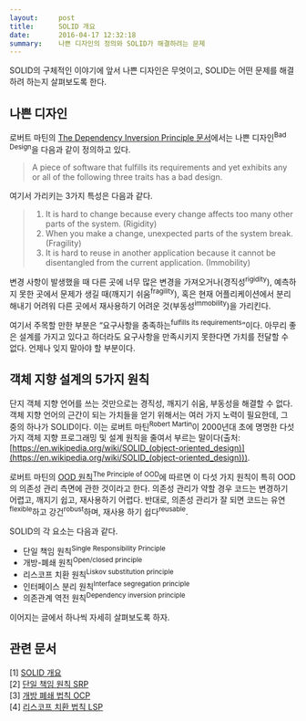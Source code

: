 ```yaml
---
layout:     post
title:      SOLID 개요
date:       2016-04-17 12:32:18
summary:    나쁜 디자인의 정의와 SOLID가 해결하려는 문제
---
```


SOLID의 구체적인 이야기에 앞서 나쁜 디자인은 무엇이고, SOLID는 어떤 문제를 해결하려 하는지 살펴보도록 한다.

## 나쁜 디자인

로버트 마틴의 [The Dependency Inversion Principle 문서](https://drive.google.com/file/d/0BwhCYaYDn8EgMjdlMWIzNGUtZTQ0NC00ZjQ5LTkwYzQtZjRhMDRlNTQ3ZGMz/view)에서는 나쁜 디자인<sup>Bad Design</sup>을 다음과 같이 정의하고 있다.

> A piece of software that fulfills its requirements and yet exhibits any or all of the following three traits has a bad design.

여기서 가리키는 3가지 특성은 다음과 같다.

> 1. It is hard to change because every change affects too many other parts of the system. (Rigidity)
> 2. When you make a change, unexpected parts of the system break. (Fragility)
> 3. It is hard to reuse in another application because it cannot be disentangled from the current application. (Immobility)

변경 사항이 발생했을 때 다른 곳에 너무 많은 변경을 가져오거나(경직성<sup>rigidity</sup>), 예측하지 못한 곳에서 문제가 생길 때(깨지기 쉬움<sup>fragility</sup>), 혹은 현재 어플리케이션에서 분리해내기 어려워 다른 곳에서 재사용하기 어려운 것(부동성<sup>immobility</sup>)을 가리킨다.

여기서 주목할 만한 부분은 “요구사항을 충족하는<sup>fulfills its requirements</sup>”이다. 아무리 좋은 설계를 가지고 있다고 하더라도 요구사항을 만족시키지 못한다면 가치를 전달할 수 없다. 언제나 잊지 말아야 할 부분이다.

## 객체 지향 설계의 5가지 원칙

단지 객체 지향 언어를 쓰는 것만으로는 경직성, 깨지기 쉬움, 부동성을 해결할 수 없다. 객체 지향 언어의 근간이 되는 가치들을 얻기 위해서는 여러 가지 노력이 필요한데, 그 중의 하나가 SOLID이다. 이는 로버트 마틴<sup>Robert Martin</sup>이 2000년대 초에 명명한 다섯 가지 객체 지향 프로그래밍 및 설계 원칙을 줄여서 부르는 말이다(출처: [https://en.wikipedia.org/wiki/SOLID_(object-oriented_design)](https://en.wikipedia.org/wiki/SOLID_(object-oriented_design))).

로버트 마틴의 [OOD 원칙<sup>The Principle of OOD</sup>](http://butunclebob.com/ArticleS.UncleBob.PrinciplesOfOod)에 따르면 이 다섯 가지 원칙이 특히 OOD의 의존성 관리 측면에 관한 것이라고 한다. 의존성 관리가 약할 경우 코드는 변경하기 어렵고, 깨지기 쉽고, 재사용하기 어렵다. 반대로, 의존성 관리가 잘 되면 코드는 유연<sup>flexible</sup>하고 강건<sup>robust</sup>하며, 재사용 하기 쉽다<sup>reusable</sup>.

SOLID의 각 요소는 다음과 같다.

- 단일 책임 원칙<sup>Single Responsibility Principle</sup>
- 개방-폐쇄 원칙<sup>Open/closed principle</sup>
- 리스코프 치환 원칙<sup>Liskov substitution principle</sup>
- 인터페이스 분리 원칙<sup>Interface segregation principle</sup>
- 의존관계 역전 원칙<sup>Dependency inversion principle</sup>

이어지는 글에서 하나씩 자세히 살펴보도록 하자.

## 관련 문서

[1] [SOLID 개요](/2016/04/17/SOLID-개요)<br/>
[2] [단일 책임 원칙 SRP](/2016/05/01/단일-책임-원칙)<br/>
[3] [개방 폐쇄 법칙 OCP](/2016/05/04/개방-폐쇄-원칙)<br/>
[4] [리스코프 치환 법칙 LSP](/2016/06/03/리스코프-치환-원칙)<br/>
